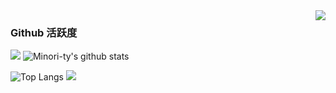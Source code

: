 <img align="right" src="https://count.getloli.com/get/@:Minori-ty?theme=rule34">

### Github 活跃度

[![](https://activity-graph.herokuapp.com/graph?username=Youtju&theme=dracula)](https://github.com/ashutosh00710/github-readme-activity-graph)
![Minori-ty's github stats](https://github-readme-stats.vercel.app/api?username=Youtju&show_icons=true&theme=vue)

![Top Langs](https://github-readme-stats.vercel.app/api/top-langs/?username=Youtju&langs_count=6)
![](https://github-readme-stats.vercel.app/api/top-langs/?username=Youtju&layout=compact&langs_count=6)

